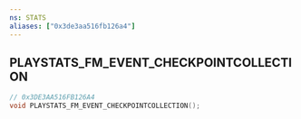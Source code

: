```yaml
---
ns: STATS
aliases: ["0x3de3aa516fb126a4"]
---
```

## PLAYSTATS_FM_EVENT_CHECKPOINTCOLLECTION

```c
// 0x3DE3AA516FB126A4
void PLAYSTATS_FM_EVENT_CHECKPOINTCOLLECTION();
```
